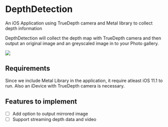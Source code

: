 # DepthDetection
An iOS Application using TrueDepth camera and Metal library to collect depth information

DepthDetection will collect the depth map with TrueDepth camera and then output an original image and an greyscaled image in to your Photo gallery.

![](https://github.com/Olament/DepthDetection/blob/master/imgs/flowchart.png)

## Requirements
Since we include Metal Library in the application, it require atleast iOS 11.1 to run. Also an iDevice with TrueDepth camera is necessary.

## Features to implement
- [ ] Add option to output mirrored image
- [ ] Support streaming depth data and video
